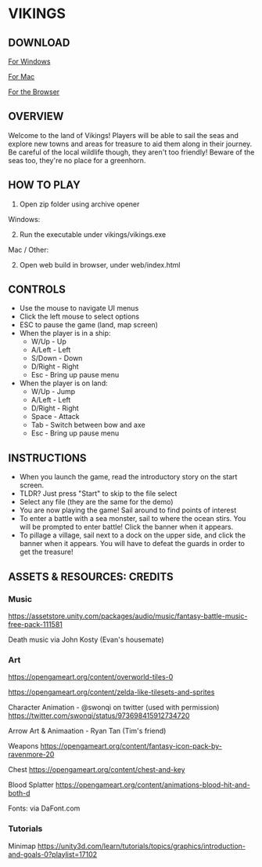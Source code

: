 # VIKINGS

## DOWNLOAD
[For Windows](https://raw.githubusercontent.com/evanfinnigan/cs4483_project/master/vikings-windows.zip)


[For Mac](https://raw.githubusercontent.com/evanfinnigan/cs4483_project/master/vikings-mac.zip)


[For the Browser](https://raw.githubusercontent.com/evanfinnigan/cs4483_project/master/vikings-web.zip)

## OVERVIEW

Welcome to the land of Vikings! Players will be able to sail the seas and explore new towns
and areas for treasure to aid them along in their journey. Be careful of the local wildlife 
though, they aren't too friendly! Beware of the seas too, they're no place for a greenhorn.

## HOW TO PLAY

1. Open zip folder using archive opener

Windows:

2. Run the executable under vikings/vikings.exe

Mac / Other: 

2. Open web build in browser, under web/index.html

## CONTROLS

- Use the mouse to navigate UI menus
- Click the left mouse to select options
- ESC to pause the game (land, map screen)
- When the player is in a ship: 
    - W/Up - Up
    - A/Left - Left
    - S/Down - Down
    - D/Right - Right
    - Esc - Bring up pause menu
- When the player is on land:
    - W/Up - Jump
    - A/Left - Left
    - D/Right - Right
    - Space - Attack
    - Tab - Switch between bow and axe
    - Esc - Bring up pause menu
	
## INSTRUCTIONS

- When you launch the game, read the introductory story on the start screen.
- TLDR? Just press "Start" to skip to the file select
- Select any file (they are the same for the demo)
- You are now playing the game! Sail around to find points of interest
- To enter a battle with a sea monster, sail to where the ocean stirs. You will be prompted to enter battle! Click the banner when it appears.
- To pillage a village, sail next to a dock on the upper side, and click the banner when it appears. You will have to defeat the guards in order to get the treasure!

## ASSETS & RESOURCES: CREDITS

### Music

https://assetstore.unity.com/packages/audio/music/fantasy-battle-music-free-pack-111581

Death music via John Kosty (Evan's housemate)

### Art

https://opengameart.org/content/overworld-tiles-0

https://opengameart.org/content/zelda-like-tilesets-and-sprites

Character Animation - @swonqi on twitter (used with permission)
https://twitter.com/swonqi/status/973698415912734720

Arrow Art & Animaation - Ryan Tan (Tim's friend)

Weapons
https://opengameart.org/content/fantasy-icon-pack-by-ravenmore-20

Chest
https://opengameart.org/content/chest-and-key

Blood Splatter
https://opengameart.org/content/animations-blood-hit-and-both-d


Fonts: via DaFont.com


### Tutorials

Minimap
https://unity3d.com/learn/tutorials/topics/graphics/introduction-and-goals-0?playlist=17102
